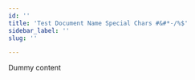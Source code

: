 ```yaml
---
id: ''
title: 'Test Document Name Special Chars #&#*-/%$'
sidebar_label: ''
slug: ''

---
```

Dummy content